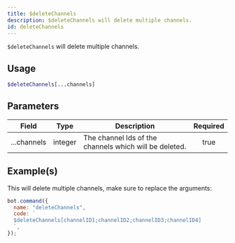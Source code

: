 ```yaml
---
title: $deleteChannels
description: $deleteChannels will delete multiple channels.
id: deleteChannels
---
```


`$deleteChannels` will delete multiple channels.

## Usage

```php
$deleteChannels[...channels]
```

## Parameters

| Field       | Type    | Description                                            | Required |
| ----------- | ------- | ------------------------------------------------------ | :------: |
| ...channels | integer | The channel Ids of the channels which will be deleted. |   true   |

## Example(s)

This will delete multiple channels, make sure to replace the arguments:

```javascript
bot.command({
  name: "deleteChannels",
  code: `
  $deleteChannels[channelID1;channelID2;channelID3;channelID4]
  `,
});
```
